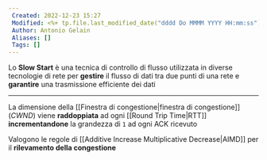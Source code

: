 ```yaml
---
 Created: 2022-12-23 15:27
 Modified: <%+ tp.file.last_modified_date("dddd Do MMMM YYYY HH:mm:ss") %>
 Author: Antonio Gelain
 Aliases: []
 Tags: []
---
```


Lo **Slow Start** è una tecnica di controllo di flusso utilizzata in diverse tecnologie di rete per **gestire** il flusso di dati tra due punti di una rete e **garantire** una trasmissione efficiente dei dati

---

La dimensione della [[Finestra di congestione|finestra di congestione]] (*CWND*) viene **raddoppiata** ad ogni [[Round Trip Time|RTT]] **incrementandone** la grandezza di `1` ad ogni ACK ricevuto

Valogono le regole di [[Additive Increase Multiplicative Decrease|AIMD]] per il **rilevamento della congestione**